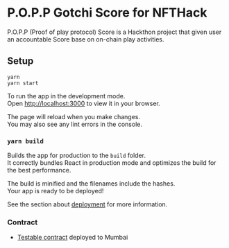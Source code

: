 # P.O.P.P Gotchi Score for NFTHack

P.O.P.P (Proof of play protocol) Score is a Hackthon project that given user an accountable Score base on on-chain play activities.

## Setup

```
yarn
yarn start
```

To run the app in the development mode.\
Open [http://localhost:3000](http://localhost:3000) to view it in your browser.

The page will reload when you make changes.\
You may also see any lint errors in the console.

### `yarn build`

Builds the app for production to the `build` folder.\
It correctly bundles React in production mode and optimizes the build for the best performance.

The build is minified and the filenames include the hashes.\
Your app is ready to be deployed!

See the section about [deployment](https://facebook.github.io/create-react-app/docs/deployment) for more information.

### Contract

- [Testable contract](https://mumbai.polygonscan.com/address/0xca3b60a6cf9c48eb8c31fa1c13efee576893c499#code) deployed to Mumbai
